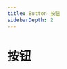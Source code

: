 ```yaml
---
title: Button 按钮
sidebarDepth: 2
---
```

# 按钮


<ClientOnly>
<button-demo-1></button-demo-1>
</ClientOnly>
